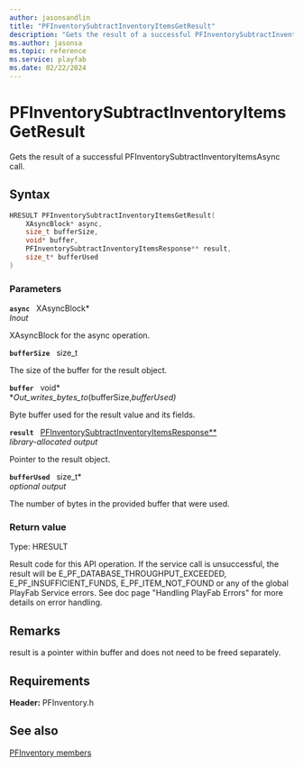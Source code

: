 ```yaml
---
author: jasonsandlin
title: "PFInventorySubtractInventoryItemsGetResult"
description: "Gets the result of a successful PFInventorySubtractInventoryItemsAsync call."
ms.author: jasonsa
ms.topic: reference
ms.service: playfab
ms.date: 02/22/2024
---
```


# PFInventorySubtractInventoryItemsGetResult  

Gets the result of a successful PFInventorySubtractInventoryItemsAsync call.  

## Syntax  
  
```cpp
HRESULT PFInventorySubtractInventoryItemsGetResult(  
    XAsyncBlock* async,  
    size_t bufferSize,  
    void* buffer,  
    PFInventorySubtractInventoryItemsResponse** result,  
    size_t* bufferUsed  
)  
```  
  
### Parameters  
  
**`async`** &nbsp; XAsyncBlock*  
*_Inout_*  
  
XAsyncBlock for the async operation.  
  
**`bufferSize`** &nbsp; size_t  
  
The size of the buffer for the result object.  
  
**`buffer`** &nbsp; void*  
*_Out_writes_bytes_to_(bufferSize,*bufferUsed)*  
  
Byte buffer used for the result value and its fields.  
  
**`result`** &nbsp; [PFInventorySubtractInventoryItemsResponse**](../../pfinventorytypes/structs/pfinventorysubtractinventoryitemsresponse.md)  
*library-allocated output*  
  
Pointer to the result object.  
  
**`bufferUsed`** &nbsp; size_t*  
*optional output*  
  
The number of bytes in the provided buffer that were used.  
  
  
### Return value
Type: HRESULT
  
Result code for this API operation. If the service call is unsuccessful, the result will be E_PF_DATABASE_THROUGHPUT_EXCEEDED, E_PF_INSUFFICIENT_FUNDS, E_PF_ITEM_NOT_FOUND or any of the global PlayFab Service errors. See doc page "Handling PlayFab Errors" for more details on error handling.
  
## Remarks  
  
result is a pointer within buffer and does not need to be freed separately.
  
## Requirements  
  
**Header:** PFInventory.h
  
## See also  
[PFInventory members](../pfinventory_members.md)  

  
  
